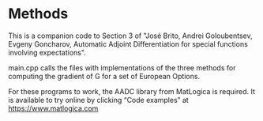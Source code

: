 # Methods
This is a companion code to Section 3 of "José Brito, Andrei Goloubentsev, Evgeny Goncharov,  Automatic Adjoint Differentiation for special functions involving expectations".

main.cpp calls the files with implementations of the three methods for computing the gradient of G for a set of European Options.

For these programs to work, the AADC library from MatLogica is required. It is available to try online by clicking “Code examples” at
https://www.matlogica.com
